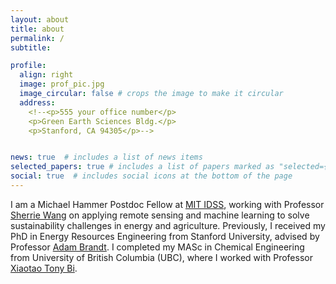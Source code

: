 ```yaml
---
layout: about
title: about
permalink: /
subtitle:

profile:
  align: right
  image: prof_pic.jpg
  image_circular: false # crops the image to make it circular
  address: 
    <!--<p>555 your office number</p>
    <p>Green Earth Sciences Bldg.</p>
    <p>Stanford, CA 94305</p>-->


news: true  # includes a list of news items
selected_papers: true # includes a list of papers marked as "selected={true}"
social: true  # includes social icons at the bottom of the page
---
```


I am a Michael Hammer Postdoc Fellow at <a href='https://idss.mit.edu/'>MIT IDSS</a>, working with Professor <a href='https://sherriewang.github.io/'>Sherrie Wang</a> on applying remote sensing and machine learning to solve sustainability challenges in energy and agriculture. Previously, I received my PhD in Energy Resources Engineering from Stanford University, advised by Professor <a href='https://profiles.stanford.edu/adam-brandt'>Adam Brandt</a>. I completed my MASc in Chemical Engineering from University of British Columbia (UBC), where I worked with Professor <a href='https://chbe.ubc.ca/xiaotao-bi/'>Xiaotao Tony Bi</a>.

